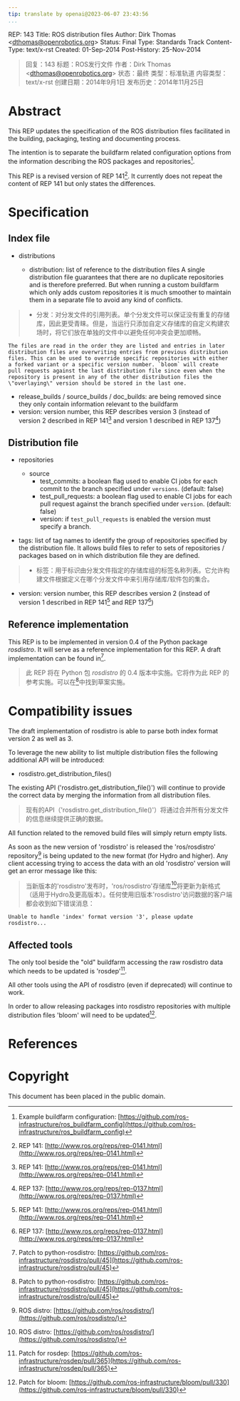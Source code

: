 ```yaml
---
tip: translate by openai@2023-06-07 23:43:56
...
```


REP: 143 Title: ROS distribution files Author: Dirk Thomas \<<dthomas@openrobotics.org>\> Status: Final Type: Standards Track Content-Type: text/x-rst Created: 01-Sep-2014 Post-History: 25-Nov-2014

> 回复：143 标题：ROS发行文件 作者：Dirk Thomas \<<dthomas@openrobotics.org>\> 状态：最终 类型：标准轨道 内容类型：text/x-rst 创建日期：2014年9月1日 发布历史：2014年11月25日

# Abstract

This REP updates the specification of the ROS distribution files facilitated in the building, packaging, testing and documenting process.

The intention is to separate the buildfarm related configuration options from the information describing the ROS packages and repositories[^2].

This REP is a revised version of REP 141[^3]. It currently does not repeat the content of REP 141 but only states the differences.

# Specification

## Index file

- distributions

  - distribution: list of reference to the distribution files A single distribution file guarantees that there are no duplicate repositories and is therefore preferred. But when running a custom buildfarm which only adds custom repositories it is much smoother to maintain them in a separate file to avoid any kind of conflicts.

> - 分发：对分发文件的引用列表。单个分发文件可以保证没有重复的存储库，因此更受青睐。但是，当运行只添加自定义存储库的自定义构建农场时，将它们放在单独的文件中以避免任何冲突会更加顺畅。

    The files are read in the order they are listed and entries in later distribution files are overwriting entries from previous distribution files. This can be used to override specific repositories with either a forked variant or a specific version number. `bloom` will create pull requests against the last distribution file since even when the repository is present in any of the other distribution files the \"overlaying\" version should be stored in the last one.
  - release_builds / source_builds / doc_builds: are being removed since they only contain information relevant to the buildfarm
- version: version number, this REP describes version 3 (instead of version 2 described in REP 141[^4] and version 1 described in REP 137[^5])

## Distribution file

- repositories
  - source
    - test_commits: a boolean flag used to enable CI jobs for each commit to the branch specified under `versions`. (default: false)
    - test_pull_requests: a boolean flag used to enable CI jobs for each pull request against the branch specified under `version`. (default: false)
    - version: if `test_pull_requests` is enabled the version must specify a branch.

- tags: list of tag names to identify the group of repositories specified by the distribution file. It allows build files to refer to sets of repositories / packages based on in which distribution file they are defined.

> - 标签：用于标识由分发文件指定的存储库组的标签名称列表。它允许构建文件根据定义在哪个分发文件中来引用存储库/软件包的集合。
- version: version number, this REP describes version 2 (instead of version 1 described in REP 141[^6] and REP 137[^7])

## Reference implementation


This REP is to be implemented in version 0.4 of the Python package *rosdistro*. It will serve as a reference implementation for this REP. A draft implementation can be found in[^8].

> 此 REP 将在 Python 包 *rosdistro* 的 0.4 版本中实施。它将作为此 REP 的参考实施。可以在[^8]中找到草案实施。

# Compatibility issues

The draft implementation of rosdistro is able to parse both index format version 2 as well as 3.

To leverage the new ability to list multiple distribution files the following additional API will be introduced:

- rosdistro.get_distribution_files()


The existing API (\'rosdistro.get_distribution_file()\') will continue to provide the correct data by merging the information from all distribution files.

> 现有的API（'rosdistro.get_distribution_file()'）将通过合并所有分发文件的信息继续提供正确的数据。

All function related to the removed build files will simply return empty lists.


As soon as the new version of \'rosdistro\' is released the \'ros/rosdistro\' repository[^9] is being updated to the new format (for Hydro and higher). Any client accessing trying to access the data with an old \'rosdistro\' version will get an error message like this:

> 当新版本的'rosdistro'发布时，'ros/rosdistro'存储库[^9]将更新为新格式（适用于Hydro及更高版本）。任何使用旧版本'rosdistro'访问数据的客户端都会收到如下错误消息：

```
Unable to handle 'index' format version '3', please update rosdistro...
```

## Affected tools

The only tool beside the \"old\" buildfarm accessing the raw rosdistro data which needs to be updated is \'rosdep\'[^10].

All other tools using the API of rosdistro (even if deprecated) will continue to work.

In order to allow releasing packages into rosdistro repositories with multiple distribution files \'bloom\' will need to be updated[^11].

# References

# Copyright

This document has been placed in the public domain.


[^1]: Python module to for buildfarm configuration: [https://github.com/ros-infrastructure/ros_buildfarm/tree/master/ros_buildfarm/config](https://github.com/ros-infrastructure/ros_buildfarm/tree/master/ros_buildfarm/config)

> [^1]: Python 模块用于构建农场配置：[https://github.com/ros-infrastructure/ros_buildfarm/tree/master/ros_buildfarm/config](https://github.com/ros-infrastructure/ros_buildfarm/tree/master/ros_buildfarm/config)



[^2]: Example buildfarm configuration: [https://github.com/ros-infrastructure/ros_buildfarm_config](https://github.com/ros-infrastructure/ros_buildfarm_config)

> [^2]: 示例构建农场配置：[https://github.com/ros-infrastructure/ros_buildfarm_config](https://github.com/ros-infrastructure/ros_buildfarm_config)


[^3]: REP 141: [http://www.ros.org/reps/rep-0141.html](http://www.ros.org/reps/rep-0141.html)


[^4]: REP 141: [http://www.ros.org/reps/rep-0141.html](http://www.ros.org/reps/rep-0141.html)


[^5]: REP 137: [http://www.ros.org/reps/rep-0137.html](http://www.ros.org/reps/rep-0137.html)


[^6]: REP 141: [http://www.ros.org/reps/rep-0141.html](http://www.ros.org/reps/rep-0141.html)


[^7]: REP 137: [http://www.ros.org/reps/rep-0137.html](http://www.ros.org/reps/rep-0137.html)


[^8]: Patch to python-rosdistro: [https://github.com/ros-infrastructure/rosdistro/pull/45](https://github.com/ros-infrastructure/rosdistro/pull/45)


[^9]: ROS distro: [https://github.com/ros/rosdistro/](https://github.com/ros/rosdistro/)


[^10]: Patch for rosdep: [https://github.com/ros-infrastructure/rosdep/pull/365](https://github.com/ros-infrastructure/rosdep/pull/365)


[^11]: Patch for bloom: [https://github.com/ros-infrastructure/bloom/pull/330](https://github.com/ros-infrastructure/bloom/pull/330)

